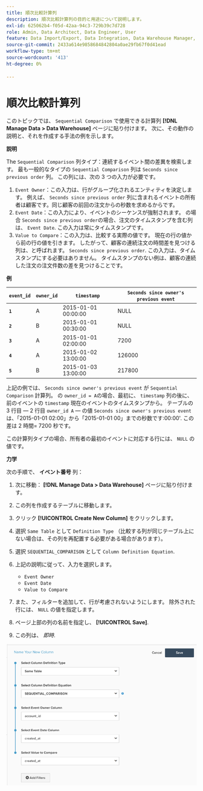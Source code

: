 ```yaml
---
title: 順次比較計算列
description: 順次比較計算列の目的と用途について説明します。
exl-id: 625062b4-f05d-42aa-94c3-729b39c7d728
role: Admin, Data Architect, Data Engineer, User
feature: Data Import/Export, Data Integration, Data Warehouse Manager, Commerce Tables
source-git-commit: 2433a614e9858684842804a0ae29fb67f0d41ead
workflow-type: tm+mt
source-wordcount: '413'
ht-degree: 0%

---
```


# 順次比較計算列

このトピックでは、 `Sequential Comparison` で使用できる計算列 **[!DNL Manage Data > Data Warehouse]** ページに貼り付けます。 次に、その動作の説明と、それを作成する手法の例を示します。

**説明**

The `Sequential Comparison` 列タイプ：連続するイベント間の差異を検索します。 最も一般的なタイプの `Sequential Comparison` 列は `Seconds since previous order` 列。 この列には、次の 3 つの入力が必要です。

1. `Event Owner`：この入力は、行がグループ化されるエンティティを決定します。 例えば、 `Seconds since previous order` 列に含まれるイベントの所有者は顧客です。同じ顧客の前回の注文からの秒数を求めるからです。
1. `Event Date`：この入力により、イベントのシーケンスが強制されます。 の場合 `Seconds since previous order`の場合、注文のタイムスタンプを含む列は、 `Event Date`. この入力は常にタイムスタンプです。
1. `Value to Compare`：この入力は、比較する実際の値です。 現在の行の値から前の行の値を引きます。 したがって、顧客の連続注文の時間差を見つける列は、と呼ばれます。 `Seconds since previous order`. この入力は、タイムスタンプにする必要はありません。 タイムスタンプのない例は、顧客の連続した注文の注文件数の差を見つけることです。

**例**

| **`event_id`** | **`owner_id`** | **`timestamp`** | **`Seconds since owner's previous event`** |
|--- |--- |--- |--- |
| **`1`** | A | 2015-01-01 00:00:00 | NULL |
| **`2`** | B | 2015-01-01 00:30:00 | NULL |
| **`3`** | A | 2015-01-01 02:00:00 | 7200 |
| **`4`** | A | 2015-01-02 13:00:00 | 126000 |
| **`5`** | B | 2015-01-03 13:00:00 | 217800 |

上記の例では、 `Seconds since owner's previous event` が `Sequential Comparison` 計算列。 の `owner_id = A`の場合、最初に、 `timestamp` 列の後に、前のイベントの `timestamp` 現在のイベントのタイムスタンプから。 テーブルの 3 行目 — 2 行目 `owner_id A`  — の値 `Seconds since owner's previous event` は、「2015-01-01 02:00」から「2015-01-01 00」までの秒数です:00:00&#39;. この差は 2 時間= 7200 秒です。

この計算列タイプの場合、所有者の最初のイベントに対応する行には、 `NULL` の値です。

**力学**

次の手順で、 **イベント番号** 列：

1. 次に移動： **[!DNL Manage Data > Data Warehouse]** ページに貼り付けます。

1. この列を作成するテーブルに移動します。

1. クリック **[!UICONTROL Create New Column]** をクリックします。

1. 選択 `Same Table` として `Definition Type` （比較する列が同じテーブル上にない場合は、その列を再配置する必要がある場合があります）。

1. 選択 `SEQUENTIAL_COMPARISON` として `Column Definition Equation`.

1. 上記の説明に従って、入力を選択します。
   - `Event Owner`
   - `Event Date`
   - `Value to Compare`

1. また、フィルターを追加して、行が考慮されないようにします。 除外された行には、 `NULL` の値を指定します。

1. ページ上部の列の名前を指定し、 **[!UICONTROL Save]**.

1. この列は、 *即時*.

![秒](../../assets/SEC_new.png)
